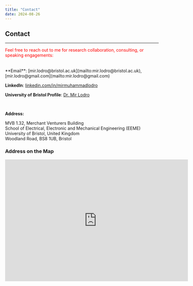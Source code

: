 ```yaml
---
title: "Contact"
date: 2024-08-26
---
```


## Contact
***


<span style="color:red">
Feel free to reach out to me for research collaboration, consulting, or speaking engagements:
</span>     
<br><br><br>
**Email**: [mir.lodro@bristol.ac.uk](mailto:mir.lodro@bristol.ac.uk), [mir.lodro@gmail.com](mailto:mir.lodro@gmail.com)

**LinkedIn**: [linkedin.com/in/mirmuhammadlodro](https://www.linkedin.com/in/mirmuhammadlodro/)  

**University of Bristol Profile**: [Dr. Mir Lodro](https://research-information.bris.ac.uk/en/persons/mir-lodro/similar/)  

<br>   

**Address:** 

MVB 1.32, Merchant Venturers Building  
School of Electrical, Electronic and Mechanical Engineering (EEME)  
University of Bristol, United Kingdom  
Woodland Road, BS8 1UB, Bristol 



### Address on the Map  

<iframe src="https://www.google.com/maps/embed?pb=!1m18!1m12!1m3!1d2486.122364003839!2d-2.605642323954288!3d51.45590977180166!2m3!1f0!2f0!3f0!3m2!1i1024!2i768!4f13.1!3m3!1m2!1s0x48718dda3d615ea7%3A0xc8073eb4421ac0c4!2sMerchant%20Venturers%20Building!5e0!3m2!1sen!2suk!4v1725833538255!5m2!1sen!2suk" width="600" height="400" style="border:0;" allowfullscreen="" loading="lazy" referrerpolicy="no-referrer-when-downgrade"></iframe>

